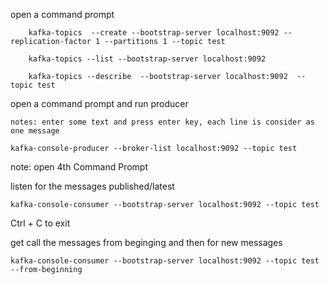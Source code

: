 
open a command prompt

```
    kafka-topics  --create --bootstrap-server localhost:9092 --replication-factor 1 --partitions 1 --topic test
```

```
    kafka-topics --list --bootstrap-server localhost:9092
```    
   
```    
    kafka-topics --describe  --bootstrap-server localhost:9092  --topic test
```


open a command prompt and run producer

```
notes: enter some text and press enter key, each line is consider as one message

kafka-console-producer --broker-list localhost:9092 --topic test
```

note: open 4th Command Prompt

listen for the messages published/latest

```
kafka-console-consumer --bootstrap-server localhost:9092 --topic test
```

Ctrl + C to exit 

get call the messages from beginging and then for new messages

```
kafka-console-consumer --bootstrap-server localhost:9092 --topic test --from-beginning
```
